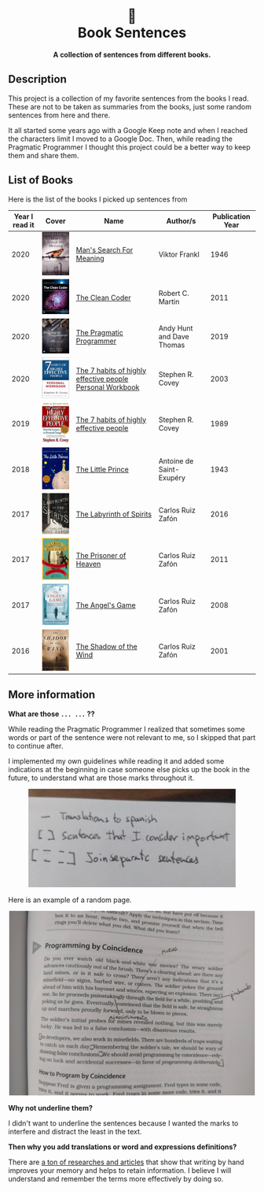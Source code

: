 <h1 align="center">
        📖 <br>
      Book Sentences
</h1>

<p align="center">
      <b>A collection of sentences from different books.</b>
</p> 

## Description

This project is a collection of my favorite sentences from the books I read. These are not to be taken as summaries from the books, just some random sentences from here and there. 

It all started some years ago with a Google Keep note and when I reached the characters limit I moved to a Google Doc. Then, while reading the Pragmatic Programmer I thought this project could be a better way to keep them and share them.

## List of Books

Here is the list of the books I picked up sentences from

| Year I read it | Cover | Name | Author/s | Publication Year |
|----------------|-------|------|----------|------------------|
| 2020 | <img width="100" src="./books/mans-search-for-meaning/mans-search-for-meaning.png" /> | [Man's Search For Meaning](./books/mans-search-for-meaning) | Viktor Frankl | 1946 |
| 2020 | <img width="100" src="./books/the-clean-coder/the-clean-coder.png" /> | [The Clean Coder](./books/the-clean-coder) |Robert C. Martin | 2011 |
| 2020 | <img width="100" src="./books/the-pragmatic-programmer/the-pragmatic-programmer.png" /> | [The Pragmatic Programmer](./books/the-pragmatic-programmer) |Andy Hunt and Dave Thomas | 2019 |
| 2020 | <img width="100" src="./books/the-7-habits-of-highly-effective-people-personal-workbook/the-7-habits-of-highly-effective-people-personal-workbook.png" /> | [The 7 habits of highly effective people Personal Workbook](./books/the-7-habits-of-highly-effective-people-personal-workbook) | Stephen R. Covey | 2003 |
| 2019 | <img width="100" src="./books/the-7-habits-of-highly-effective-people/the-7-habits-of-highly-effective-people.png" /> | [The 7 habits of highly effective people](./books/the-7-habits-of-highly-effective-people) | Stephen R. Covey | 1989 |
| 2018 | <img width="100" src="./books/the-little-prince/the-little-prince.png" /> | [The Little Prince](./books/the-little-prince) | Antoine de Saint-Exupéry | 1943 |
| 2017 | <img width="100" src="./books/the-labyrinth-of-spirits/the-labyrinth-of-spirits.png" /> | [The Labyrinth of Spirits](./books/the-labyrinth-of-spirits) | Carlos Ruiz Zafón | 2016 |
| 2017 | <img width="100" src="./books/the-prisoner-of-heaven/the-prisoner-of-heaven.png" /> | [The Prisoner of Heaven](./books/the-prisoner-of-heaven) | Carlos Ruiz Zafón | 2011 |
| 2017 | <img width="100" src="./books/the-angels-game/the-angels-game.png" /> | [The Angel's Game](./books/the-angels-game) | Carlos Ruiz Zafón | 2008 |
| 2016 | <img width="100" src="./books/the-shadow-of-the-wind/the-shadow-of-the-wind.png" /> | [The Shadow of the Wind](./books/the-shadow-of-the-wind) | Carlos Ruiz Zafón | 2001 |

## More information

**What are those `... ...` ??**

While reading the Pragmatic Programmer I realized that sometimes some words or part of the sentence were not relevant to me, so I skipped that part to continue after.

I implemented my own guidelines while reading it and added some indications at the beginning in case someone else picks up the book in the future, to understand what are those marks throughout it.

<p align="center">
    <img  height="200"  alt="Guidelines" src="./assets/guidelines.jpg" />
</p>

Here is an example of a random page.

<p align="center">
    <img  width="500"  alt="Guidelines Example" src="./assets/guidelines_example.jpg" />
</p>

**Why not underline them?**

I didn't want to underline the sentences because I wanted the marks to interfere and distract the least in the text.
      
**Then why you add translations or word and expressions definitions?**

There are [a ton of researches and articles](https://www.google.com/search?q=Writing+by+hand+to+retain+information&oq=Writing+by+hand+to+retain+information) that show that writing by hand improves your memory and helps to retain information. I believe I will understand and remember the terms more effectively by doing so.
